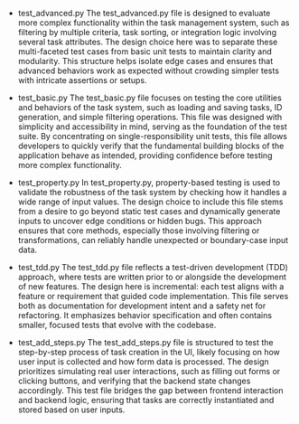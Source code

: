 * test_advanced.py
The test_advanced.py file is designed to evaluate more 
complex functionality within the task management system, 
such as filtering by multiple criteria, task sorting, or 
integration logic involving several task attributes. The 
design choice here was to separate these multi-faceted 
test cases from basic unit tests to maintain clarity and 
modularity. This structure helps isolate edge cases and 
ensures that advanced behaviors work as expected without 
crowding simpler tests with intricate assertions or 
setups.

* test_basic.py
The test_basic.py file focuses on testing the core 
utilities and behaviors of the task system, such as 
loading and saving tasks, ID generation, and simple 
filtering operations. This file was designed with 
simplicity and accessibility in mind, serving as the 
foundation of the test suite. By concentrating on 
single-responsibility unit tests, this file allows 
developers to quickly verify that the fundamental 
building blocks of the application behave as intended, 
providing confidence before testing more complex 
functionality.

* test_property.py
In test_property.py, property-based testing is used to 
validate the robustness of the task system by checking 
how it handles a wide range of input values. The design 
choice to include this file stems from a desire to go 
beyond static test cases and dynamically generate inputs 
to uncover edge conditions or hidden bugs. This approach 
ensures that core methods, especially those involving 
filtering or transformations, can reliably handle 
unexpected or boundary-case input data.

* test_tdd.py
The test_tdd.py file reflects a test-driven development 
(TDD) approach, where tests are written prior to or 
alongside the development of new features. The design 
here is incremental: each test aligns with a feature or 
requirement that guided code implementation. This file 
serves both as documentation for development intent and 
a safety net for refactoring. It emphasizes behavior 
specification and often contains smaller, focused tests 
that evolve with the codebase.

* test_add_steps.py
The test_add_steps.py file is structured to test the 
step-by-step process of task creation in the UI, likely 
focusing on how user input is collected and how form 
data is processed. The design prioritizes simulating 
real user interactions, such as filling out forms or 
clicking buttons, and verifying that the backend state 
changes accordingly. This test file bridges the gap 
between frontend interaction and backend logic, ensuring 
that tasks are correctly instantiated and stored based 
on user inputs.